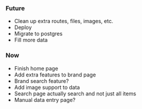 ### Future
* Clean up extra routes, files, images, etc.
* Deploy
* Migrate to postgres
* Fill more data

### Now
* Finish home page
* Add extra features to brand page
* Brand search feature?
* Add image support to data
* Search page actually search and not just all items
* Manual data entry page?